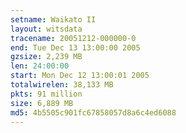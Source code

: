 ```yaml
---
setname: Waikato II
layout: witsdata
tracename: 20051212-000000-0
end: Tue Dec 13 13:00:00 2005
gzsize: 2,239 MB
len: 24:00:00
start: Mon Dec 12 13:00:01 2005
totalwirelen: 38,133 MB
pkts: 91 million
size: 6,889 MB
md5: 4b5505c901fc67858057d8a6c4ed6088
---
```

